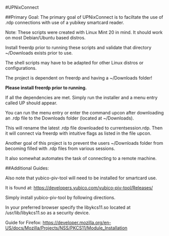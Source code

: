 #UPNixConnect


##Primary Goal:
The primary goal of UPNixConnect is to faciltate the use of .rdp connections with use of a yubikey smartcard reader.

Note: These scripts were created with Linux Mint 20 in mind. It should work on most Debian/Ubuntu based distros.

Install freerdp prior to running these scripts and validate that directory ~/Downloads exists prior to use.

The shell scripts may have to be adapted for other Linux distros or configurations.

The project is dependent on freerdp and having a ~/Downloads folder!

**Please install freerdp prior to running.**

If all the dependencies are met. Simply run the installer and a menu entry called UP should appear.

You can run the menu entry or enter the command upcon after downloading an .rdp file to the Downloads folder
(located at ~/Downloads).

This will rename the latest .rdp file downloaded to currentsession.rdp. Then it will connect via freerdp with intuitive flags as listed in the file upcon.

Another goal of this project is to prevent the users ~/Downloads folder from becoming filled with .rdp files from various sessions.

It also somewhat automates the task of connecting to a remote machine.

##Additional Guides:

Also note that yubico-piv-tool will need to be installed for smartcard use.

It is found at: https://developers.yubico.com/yubico-piv-tool/Releases/

Simply install yubico-piv-tool by following directions.

In your preferred browser specify the libykcs11.so located at /usr/lib/libykcs11.so as a security device.

Guide for Firefox: https://developer.mozilla.org/en-US/docs/Mozilla/Projects/NSS/PKCS11/Module_Installation

